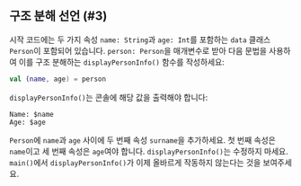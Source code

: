 ## 구조 분해 선언 (#3)

시작 코드에는 두 가지 속성 `name: String`과 `age: Int`를 포함하는 `data` 클래스 `Person`이 포함되어 있습니다. `person: Person`을 매개변수로 받아 다음 문법을 사용하여 이를 구조 분해하는 `displayPersonInfo()` 함수를 작성하세요:

```kotlin
val (name, age) = person
```

`displayPersonInfo()`는 콘솔에 해당 값을 출력해야 합니다:

```text
Name: $name
Age: $age
```

`Person`에 `name`과 `age` 사이에 두 번째 속성 `surname`을 추가하세요. 첫 번째 속성은 `name`이고 세 번째 속성은 `age`여야 합니다. `displayPersonInfo()`는 수정하지 마세요. `main()`에서 `displayPersonInfo()`가 이제 올바르게 작동하지 않는다는 것을 보여주세요.